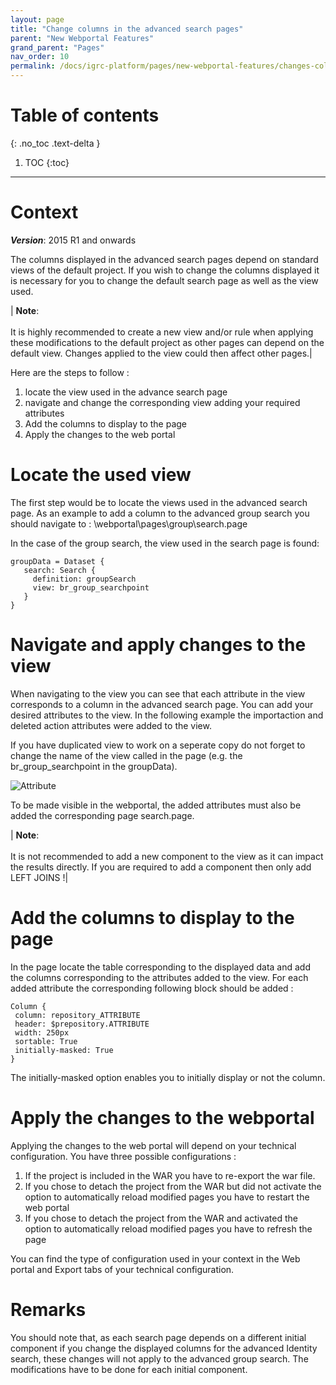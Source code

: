 ```yaml
---
layout: page
title: "Change columns in the advanced search pages"
parent: "New Webportal Features"
grand_parent: "Pages"
nav_order: 10
permalink: /docs/igrc-platform/pages/new-webportal-features/changes-colums/
---
```


# Table of contents
{: .no_toc .text-delta }

1. TOC
{:toc}
---

# Context  

**_Version_**: 2015 R1 and onwards      

The columns displayed in the advanced search pages depend on standard views of the default project. If you wish to change the columns displayed it is necessary for you to change the default search page as well as the view used.     

| **Note**: <br><br> It is highly recommended to create a new view and/or rule when applying these modifications to the default project as other pages can depend on the default view. Changes applied to the view could then affect other pages.|   

Here are the steps to follow :   

1. locate the view used in the advance search page
2. navigate and change the corresponding view adding your required attributes
3. Add the columns to display to the page
4. Apply the changes to the web portal

# Locate the used view

The first step would be to locate the views used in the advanced search page. As an example to add a column to the advanced group search you should navigate to : \webportal\pages\group\search.page     

In the case of the group search, the view used in the search page is found:     

```
groupData = Dataset {
   search: Search {
     definition: groupSearch
     view: br_group_searchpoint
   }
}
```

# Navigate and apply changes to the view  

When navigating to the view you can see that each attribute in the view corresponds to a column in the advanced search page. You can add your desired attributes to the view. In the following example the importaction and deleted action attributes were added to the view.    

If you have duplicated view to work on a seperate copy do not forget to change the name of the view called in the page (e.g. the br\_group\_searchpoint in the groupData).   

![Attribute](../images/addAttribute.png "Attribute")    

To be made visible in the webportal, the added attributes must also be added the corresponding page search.page.   

| **Note**: <br><br> It is not recommended to add a new component to the view as it can impact the results directly. If you are required to add a component then only add LEFT JOINS !|

# Add the columns to display to the page

In the page locate the table corresponding to the displayed data and add the columns corresponding to the attributes added to the view. For each added attribute the corresponding following block should be added :      

```
Column {
 column: repository_ATTRIBUTE
 header: $prepository.ATTRIBUTE
 width: 250px
 sortable: True
 initially-masked: True
}
```
The initially-masked option enables you to initially display or not the column.  

# Apply the changes to the webportal  

Applying the changes to the web portal will depend on your technical configuration. You have three possible configurations :   

1. If the project is included in the WAR you have to re-export the war file.
2. If you chose to detach the project from the WAR but did not activate the option to automatically reload modified pages you have to restart the web portal
3. If you chose to detach the project from the WAR and activated the option to automatically reload modified pages you have to refresh the page   

You can find the type of configuration used in your context in the Web portal and Export tabs of your technical configuration.

# Remarks

You should note that, as each search page depends on a different initial component if you change the displayed columns for the advanced Identity search, these changes will not apply to the advanced group search. The modifications have to be done for each initial component.
